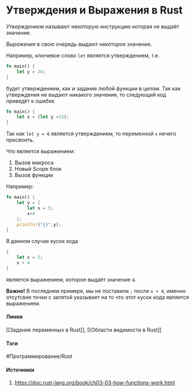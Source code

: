 # Утверждения и Выражения в Rust
*Утверждением* называют некоторую инструкцию которая не выдаёт значение.

*Выражения* в свою очередь выдают некоторое значение.

Например, ключевое слово `let` является утверждением, т.е.
```rust
fn main() {
	let y = 24;
}
```
будет утверждением, как и задание любой функции в целом. Так как утверждения не выдают никакого значения, то следующий код приведёт к ошибке
```rust
fn main() {
	let x = (let y =12);
}
```
Так как `let y = 6` является утверждением, то переменной `x` нечего присвоить.

Что является выражением:
1. Вызов макроса
2. Новый Scope блок
3. Вызов функции

Например:
```rust
fn main() {
	let y = {
		let x = 5;
		x+4
	};
	println!("{}",y);
}
```
В данном случае кусок кода
```rust
{
	let x = 5;
	x + 4
}
```
является выражением, которое выдаёт значение `4`.

**Важно!**
В последнем примере, мы не поставили `;` после `x + 4`, именно отсутсвие точки с запятой указывает на то что этот кусок кода является выражением.
#### Линки
 [[Задание переменных в Rust]],
 [[Области видимости в Rust]]
#### Тэги
 #Программирование/Rust 
#### Источники
1. https://doc.rust-lang.org/book/ch03-03-how-functions-work.html